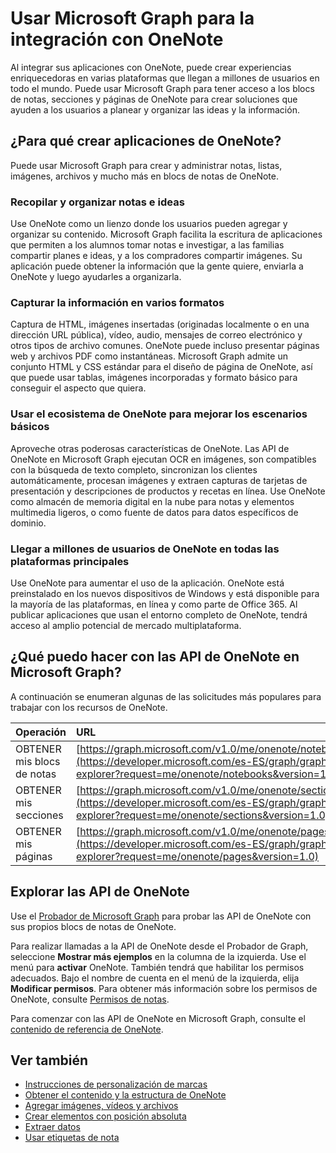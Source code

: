 # <a name="use-microsoft-graph-to-integrate-with-onenote"></a>Usar Microsoft Graph para la integración con OneNote


Al integrar sus aplicaciones con OneNote, puede crear experiencias enriquecedoras en varias plataformas que llegan a millones de usuarios en todo el mundo. Puede usar Microsoft Graph para tener acceso a los blocs de notas, secciones y páginas de OneNote para crear soluciones que ayuden a los usuarios a planear y organizar las ideas y la información.


## <a name="why-create-onenote-apps"></a>¿Para qué crear aplicaciones de OneNote?

Puede usar Microsoft Graph para crear y administrar notas, listas, imágenes, archivos y mucho más en blocs de notas de OneNote.

### <a name="collect-and-organize-notes-and-ideas"></a>Recopilar y organizar notas e ideas  
Use OneNote como un lienzo donde los usuarios pueden agregar y organizar su contenido. Microsoft Graph facilita la escritura de aplicaciones que permiten a los alumnos tomar notas e investigar, a las familias compartir planes e ideas, y a los compradores compartir imágenes.
 Su aplicación puede obtener la información que la gente quiere, enviarla a OneNote y luego ayudarles a organizarla.

### <a name="capture-information-in-many-formats"></a>Capturar la información en varios formatos
Captura de HTML, imágenes insertadas (originadas localmente o en una dirección URL pública), vídeo, audio, mensajes de correo electrónico y otros tipos de archivo comunes. OneNote puede incluso presentar páginas web y archivos PDF como instantáneas. Microsoft Graph admite un conjunto HTML y CSS estándar para el diseño de página de OneNote, así que puede usar tablas, imágenes incorporadas y formato básico para conseguir el aspecto que quiera. 

### <a name="use-the-onenote-ecosystem-to-enhance-your-core-scenarios"></a>Usar el ecosistema de OneNote para mejorar los escenarios básicos
Aproveche otras poderosas características de OneNote.
 Las API de OneNote en Microsoft Graph ejecutan OCR en imágenes, son compatibles con la búsqueda de texto completo, sincronizan los clientes automáticamente, procesan imágenes y extraen capturas de tarjetas de presentación y descripciones de productos y recetas en línea. Use OneNote como almacén de memoria digital en la nube para notas y elementos multimedia ligeros, o como fuente de datos para datos específicos de dominio. 

### <a name="reach-millions-of-onenote-users-on-all-major-platforms"></a>Llegar a millones de usuarios de OneNote en todas las plataformas principales
Use OneNote para aumentar el uso de la aplicación. OneNote está preinstalado en los nuevos dispositivos de Windows y está disponible para la mayoría de las plataformas, en línea y como parte de Office 365. Al publicar aplicaciones que usan el entorno completo de OneNote, tendrá acceso al amplio potencial de mercado multiplataforma.

<!-- Might be good to show a few examples of Microsoft Graph API calls here, similar to what we have in the featured scenarios topic: https://developer.microsoft.com/en-us/graph/docs/concepts/featured_scenarios. You could have an H2 section called "What can I do with OneNote APIs in Microsoft Graph?"-->

## <a name="what-can-i-do-with-onenote-apis-in-microsoft-graph"></a>¿Qué puedo hacer con las API de OneNote en Microsoft Graph?

A continuación se enumeran algunas de las solicitudes más populares para trabajar con los recursos de OneNote.

|Operación|URL|
|:--------|:--|
|OBTENER mis blocs de notas|[https://graph.microsoft.com/v1.0/me/onenote/notebooks](https://developer.microsoft.com/es-ES/graph/graph-explorer?request=me/onenote/notebooks&version=1.0)|
|OBTENER mis secciones|[https://graph.microsoft.com/v1.0/me/onenote/sections](https://developer.microsoft.com/es-ES/graph/graph-explorer?request=me/onenote/sections&version=1.0)|
|OBTENER mis páginas|[https://graph.microsoft.com/v1.0/me/onenote/pages](https://developer.microsoft.com/es-ES/graph/graph-explorer?request=me/onenote/pages&version=1.0)|

## <a name="explore-the-onenote-apis"></a>Explorar las API de OneNote
Use el [Probador de Microsoft Graph](https://developer.microsoft.com/es-ES/graph/graph-explorer) para probar las API de OneNote con sus propios blocs de notas de OneNote.

Para realizar llamadas a la API de OneNote desde el Probador de Graph, seleccione **Mostrar más ejemplos** en la columna de la izquierda. Use el menú para **activar** OneNote. También tendrá que habilitar los permisos adecuados. Bajo el nombre de cuenta en el menú de la izquierda, elija **Modificar permisos**. Para obtener más información sobre los permisos de OneNote, consulte [Permisos de notas](permissions_reference.md#notes-permissions).

Para comenzar con las API de OneNote en Microsoft Graph, consulte el [contenido de referencia de OneNote](../api-reference/v1.0/resources/onenote.md).

## <a name="see-also"></a>Ver también

* [Instrucciones de personalización de marcas](https://msdn.microsoft.com/es-ES/office/office365/howto/onenote-branding)
* [Obtener el contenido y la estructura de OneNote](https://msdn.microsoft.com/es-ES/office/office365/howto/onenote-get-content)
* [Agregar imágenes, vídeos y archivos](https://msdn.microsoft.com/es-ES/office/office365/howto/onenote-images-files)
* [Crear elementos con posición absoluta](https://msdn.microsoft.com/es-ES/office/office365/howto/onenote-abs-pos)
* [Extraer datos](https://msdn.microsoft.com/es-ES/office/office365/howto/onenote-extract-data)
* [Usar etiquetas de nota](https://msdn.microsoft.com/es-ES/office/office365/howto/onenote-note-tags)

